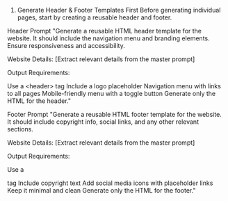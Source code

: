 1. Generate Header & Footer Templates First
Before generating individual pages, start by creating a reusable header and footer.

Header Prompt
"Generate a reusable HTML header template for the website.
It should include the navigation menu and branding elements. Ensure responsiveness and accessibility.

Website Details:
[Extract relevant details from the master prompt]

Output Requirements:

Use a \<header> tag
Include a logo placeholder
Navigation menu with links to all pages
Mobile-friendly menu with a toggle button
Generate only the HTML for the header."

Footer Prompt
"Generate a reusable HTML footer template for the website.
It should include copyright info, social links, and any other relevant sections.

Website Details:
[Extract relevant details from the master prompt]

Output Requirements:

Use a <footer> tag
Include copyright text
Add social media icons with placeholder links
Keep it minimal and clean
Generate only the HTML for the footer."